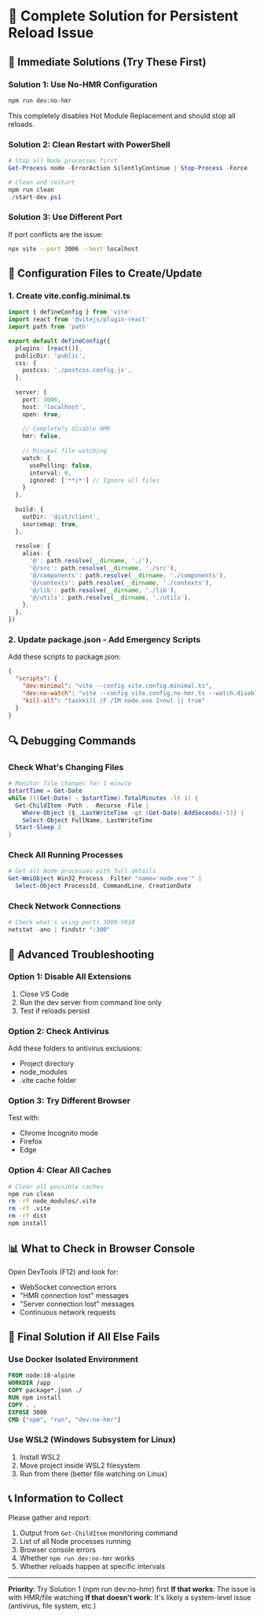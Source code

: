 # 🚀 Complete Solution for Persistent Reload Issue

## 🎯 Immediate Solutions (Try These First)

### Solution 1: Use No-HMR Configuration
```bash
npm run dev:no-hmr
```
This completely disables Hot Module Replacement and should stop all reloads.

### Solution 2: Clean Restart with PowerShell
```powershell
# Stop all Node processes first
Get-Process node -ErrorAction SilentlyContinue | Stop-Process -Force

# Clean and restart
npm run clean
./start-dev.ps1
```

### Solution 3: Use Different Port
If port conflicts are the issue:
```bash
npx vite --port 3006 --host localhost
```

## 🔧 Configuration Files to Create/Update

### 1. Create vite.config.minimal.ts
```typescript
import { defineConfig } from 'vite'
import react from '@vitejs/plugin-react'
import path from 'path'

export default defineConfig({
  plugins: [react()],
  publicDir: 'public',
  css: {
    postcss: './postcss.config.js',
  },
  
  server: {
    port: 3006,
    host: 'localhost',
    open: true,
    
    // Completely disable HMR
    hmr: false,
    
    // Minimal file watching
    watch: {
      usePolling: false,
      interval: 0,
      ignored: ['**/*'] // Ignore all files
    }
  },
  
  build: {
    outDir: 'dist/client',
    sourcemap: true,
  },
  
  resolve: {
    alias: {
      '@': path.resolve(__dirname, './'),
      '@/src': path.resolve(__dirname, './src'),
      '@/components': path.resolve(__dirname, './components'),
      '@/contexts': path.resolve(__dirname, './contexts'),
      '@/lib': path.resolve(__dirname, './lib'),
      '@/utils': path.resolve(__dirname, './utils'),
    },
  },
})
```

### 2. Update package.json - Add Emergency Scripts
Add these scripts to package.json:
```json
{
  "scripts": {
    "dev:minimal": "vite --config vite.config.minimal.ts",
    "dev:no-watch": "vite --config vite.config.no-hmr.ts --watch.disabled",
    "kill-all": "taskkill /F /IM node.exe 2>nul || true"
  }
}
```

## 🔍 Debugging Commands

### Check What's Changing Files
```powershell
# Monitor file changes for 1 minute
$startTime = Get-Date
while (((Get-Date) - $startTime).TotalMinutes -lt 1) {
  Get-ChildItem -Path . -Recurse -File | 
    Where-Object {$_.LastWriteTime -gt (Get-Date).AddSeconds(-5)} | 
    Select-Object FullName, LastWriteTime
  Start-Sleep 2
}
```

### Check All Running Processes
```powershell
# Get all Node processes with full details
Get-WmiObject Win32_Process -Filter "name='node.exe'" | 
  Select-Object ProcessId, CommandLine, CreationDate
```

### Check Network Connections
```powershell
# Check what's using ports 3000-3010
netstat -ano | findstr ":300"
```

## 🚨 Advanced Troubleshooting

### Option 1: Disable All Extensions
1. Close VS Code
2. Run the dev server from command line only
3. Test if reloads persist

### Option 2: Check Antivirus
Add these folders to antivirus exclusions:
- Project directory
- node_modules
- .vite cache folder

### Option 3: Try Different Browser
Test with:
- Chrome Incognito mode
- Firefox
- Edge

### Option 4: Clear All Caches
```bash
# Clear all possible caches
npm run clean
rm -rf node_modules/.vite
rm -rf .vite
rm -rf dist
npm install
```

## 📊 What to Check in Browser Console

Open DevTools (F12) and look for:
- WebSocket connection errors
- "HMR connection lost" messages
- "Server connection lost" messages
- Continuous network requests

## 🎯 Final Solution if All Else Fails

### Use Docker Isolated Environment
```dockerfile
FROM node:18-alpine
WORKDIR /app
COPY package*.json ./
RUN npm install
COPY . .
EXPOSE 3000
CMD ["npm", "run", "dev:no-hmr"]
```

### Use WSL2 (Windows Subsystem for Linux)
1. Install WSL2
2. Move project inside WSL2 filesystem
3. Run from there (better file watching on Linux)

## 📞 Information to Collect

Please gather and report:
1. Output from `Get-ChildItem` monitoring command
2. List of all Node processes running
3. Browser console errors
4. Whether `npm run dev:no-hmr` works
5. Whether reloads happen at specific intervals

---

**Priority**: Try Solution 1 (npm run dev:no-hmr) first
**If that works**: The issue is with HMR/file watching
**If that doesn't work**: It's likely a system-level issue (antivirus, file system, etc.)